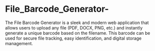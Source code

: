 # File_Barcode_Generator-
The File Barcode Generator is a sleek and modern web application that allows users to upload any file (PDF, DOCX, PNG, etc.) and instantly generate a unique barcode based on the filename. This barcode can be used for secure file tracking, easy identification, and digital storage management.
